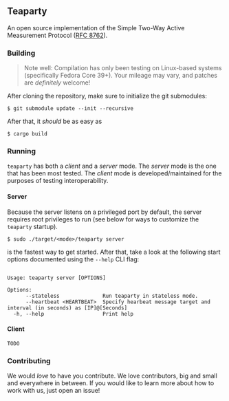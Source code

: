 ## Teaparty

An open source implementation of the Simple Two-Way Active Measurement Protocol ([RFC 8762](https://datatracker.ietf.org/doc/html/rfc8762)).

### Building

> Note well: Compilation has only been testing on Linux-based systems (specifically Fedora Core 39+). Your mileage may vary, and patches
are _definitely_ welcome!

After cloning the repository, make sure to initialize the git submodules:

```console
$ git submodule update --init --recursive
```

After that, it _should_ be as easy as 

```console
$ cargo build
```

### Running

`teaparty` has both a _client_ and a _server_ mode. The _server_ mode is the one that has been most tested. The _client_ mode is developed/maintained for the purposes of testing interoperability. 

#### Server

Because the server listens on a privileged port by default, the server requires root privileges to run (see below for ways to customize the `teaparty` startup).

```console
$ sudo ./target/<mode>/teaparty server
```

is the fastest way to get started. After that, take a look at the following start options documented using the `--help` CLI flag:

```console

Usage: teaparty server [OPTIONS]

Options:
      --stateless              Run teaparty in stateless mode.
      --heartbeat <HEARTBEAT>  Specify hearbeat message target and interval (in seconds) as [IP]@[Seconds]
  -h, --help                   Print help
```

#### Client

`TODO`

### Contributing

We would _love_ to have you contribute. We love contributors, big and small and everywhere in between. If you would like to learn more about how to work with us, just open an issue!